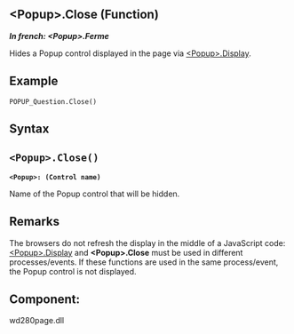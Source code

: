 


## &lt;Popup&gt;.Close (Function)

***In french: &lt;Popup&gt;.Ferme***



<a name="XUse"></a>
<a name="Use"></a>
<a name="description"></a>
Hides a Popup control displayed in the page via [&lt;Popup&gt;.Display](../WDLang2/1000021654.md).


<a name="Example1"></a>
<a name="sample_code"></a>

## Example


```wl
POPUP_Question.Close()
```

<a name="XSYNTAX"></a>

## Syntax
<a name="SYNTAX1"></a>

`<Popup>.Close()`
---

**`<Popup>: (Control name)`**

Name of the Popup control that will be hidden.



<a name="NOTE0"></a>
<a name="NOTE0_1"></a>

## Remarks
The browsers do not refresh the display in the middle of a JavaScript code: [&lt;Popup&gt;.Display](../WDLang2/1000021654.md) and **&lt;Popup&gt;.Close** must be used in different processes/events. If these functions are used in the same process/event, the Popup control is not displayed.

<a name="XComponent"></a>

## Component:
wd280page.dll
